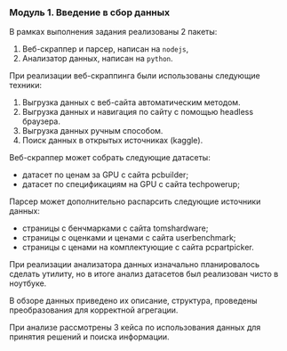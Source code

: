 ### Модуль 1. Введение в сбор данных

В рамках выполнения задания реализованы 2 пакеты:
1. Веб-скраппер и парсер, написан на `nodejs`,
2. Анализатор данных, написан на `python`.

При реализации веб-скраппинга были использованы следующие техники:
1. Выгрузка данных с веб-сайта автоматическим методом.
2. Выгрузка данных и навигация по сайту с помощью headless браузера.
3. Выгрузка данных ручным способом.
4. Поиск данных в открытых источниках (kaggle).

Веб-скраппер может собрать следующие датасеты:
- датасет по ценам за GPU с сайта pcbuilder;
- датасет по спецификациям на GPU с сайта techpowerup;

Парсер может дополнительно распарсить следующие источники данных:
- страницы с бенчмарками с сайта tomshardware;
- страницы с оценками и ценами с сайта userbenchmark;
- страницы с ценами на комплектующие с сайта pcpartpicker.


При реализации анализатора данных изначально планировалось сделать утилиту, но в итоге анализ датасетов был реализован чисто в ноутбуке. 

В обзоре данных приведено их описание, структура, проведены преобразования для корректной агрегации. 

При анализе рассмотрены 3 кейса по использования данных для принятия решений и поиска информации. 
